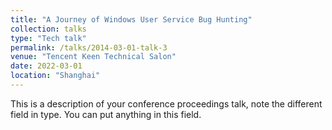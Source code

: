 ```yaml
---
title: "A Journey of Windows User Service Bug Hunting"
collection: talks
type: "Tech talk"
permalink: /talks/2014-03-01-talk-3
venue: "Tencent Keen Technical Salon"
date: 2022-03-01
location: "Shanghai"
---
```


This is a description of your conference proceedings talk, note the different field in type. You can put anything in this field.
